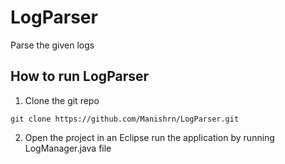 # LogParser
Parse the given logs

## How to run LogParser

1. Clone the git repo

```shell
git clone https://github.com/Manishrn/LogParser.git
```

2. Open the project in an Eclipse 
	run the application by running LogManager.java file
